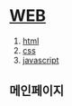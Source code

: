 <!DOCTYPE html>
<html>
  <head>
    <meta charset="utf-8">
   
  </head>
  <body>
    <h1><a href="web.html">WEB</a></h1>
    <ol>
      <li><a href="html.html">html</li></a>
      <li><a href="css.html">css</li></a>
      <li><a href="javascript.html">javascript</li></a>
    </ol>
    <h2>메인페이지</h2>

  </body>
</html>
